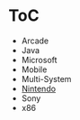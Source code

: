 # ToC

- Arcade
- Java
- Microsoft
- Mobile
- Multi-System
- [Nintendo](https://github.com/admyrick/sources/blob/main/emulators/n1n.md)
- Sony
- x86
